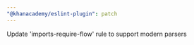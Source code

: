 ```yaml
---
"@khanacademy/eslint-plugin": patch
---
```


Update 'imports-require-flow' rule to support modern parsers
